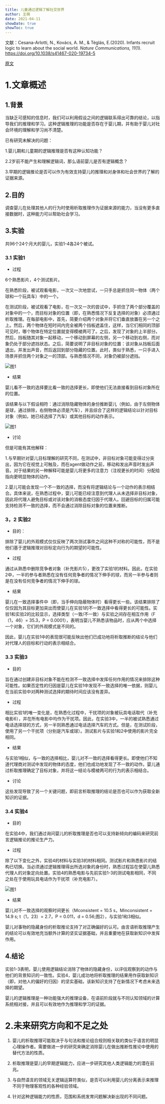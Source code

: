 ```yaml
---
title: 儿童通过逻辑了解社交世界
author: 王萌
date: 2021-04-11
showDate: true
showToc: true
---
```


文献：Cesana-Arlotti, N., Kovács, A. M., & Téglás, E.(2020). Infants recruit logic to learn about the social world. *Nature Communications, 11*(1). https://doi.org/10.1038/s41467-020-19734-5


[原文](../Source_Files/2021-04-11-WM1.pdf)

# 1.文章概述

## 1.背景

当缺乏可感知的信息时，我们可以利用假设之间的逻辑联系得出可靠的结论，以指导我们的推理和学习。这种逻辑推理的功能是否存在于婴儿期，并有助于婴儿对社会环境的理解和学习尚不清楚。


已有研究未解决的问题：

1.婴儿期和儿童期的逻辑推理是否有这种认知功能？

2.2岁前不能产生和理解逻辑词，那么语前婴儿是否有逻辑概念？

3.早期的逻辑推论是否可以作为有效支持婴儿的推理和对身体和社会世界的了解的证据来源。

## 2.目的

调查婴儿在处理其他人的行为时使用析取推理作为证据来源的能力，当没有更多直接数据时，这种能力可以帮助社会学习。

## 3.实验

共96个24个月大的婴儿，实验1-4各24个被试。

### 3.1 实验1

- 过程

6个熟悉影片，4个测试影片。

在熟悉阶段，被试观看电影，一次又一次地尝试，一只手总是抓住同一物体（两个球和一个玩具车）中的一个。

在测试阶段，被试观看了电影，在一次又一次的尝试中，手抓住了两个部分覆盖的对象中的一个，而目标对象的位置（即，在熟悉情况下反复选择的对象）必须通过析取推理。在每部电影中，首先，简要介绍两个对象并将它们垂直放置在另一个之上。然后，两个物体在短时间内完全被两个挡板遮盖住，这样，当它们相同的顶部可见时，哪个物体在特定位置就变得模棱两可了。之后，发现了对象的上半部分。然后，挡板随其对象一起移动，一个移动到屏幕的左侧，另一个移动到右侧，而对象仍处于部分遮挡状态。之后，简要说明了非目标对象的位置：该对象从挡板后面退出，并发出声音，然后返回到部分隐藏的位置。此时，类似于熟悉，一只手进入场景并抓住两个对象之一的顶部。与熟悉情况不同，对象仍被部分遮挡。

![图1](../Supporting_Information/2021-04-11-WM1-fig1.png)

- 结果

婴儿看不一致的选择要比看一致的选择更长，即使他们无法直接看到目标对象所在的位置。

该结果与以下假设相符：通过消除隐藏物体的身份推断婴儿（例如，由于左侧物体是球，通过排除，右侧物体必须是汽车），并且综合了这样的逻辑结论以针对目标对象（例如，她已经选择了汽车）或其他目标的动作表示。

![图1](../Supporting_Information/2021-04-11-WM1-fig2.png)

- 讨论

但是可能有其他解释：

1.与早期针对婴儿目标理解的研究不同，在测试中，非目标对象可能变得过分突出，因为它在视觉上可触及，而在agent做动作之前，移动和发出声音时发出声音。对于结果的另一种解释可能是婴儿将更多的注意力（注视更长的时间）分配给指向更明显物体的动作。

2.婴儿可能会发现一个不一致的选择，而没有将逻辑结论与一个动作的表示相结合。具体来说，在熟悉过程中，婴儿可能已经注意到代理人从未选择非目标对象，因此将代理人避免目标或对该对象的消极态度归因于代理人。回避目标的归属可能支持检测不一致的选择，而不会通过消除目标对象的位置来推断。

### 3，2 实验2

- 目的：

排除了婴儿的外观模式仅仅反映了两次测试事件之间这种不对称的可能性，而不是他们基于逻辑推理对目标定向行为的期望的可能性。

- 过程

通过从熟悉中删除竞争者对象（补充影片5），更改了实验1的材料。因此，在实验2中，一半的参与者熟悉在没有任何竞争者的情况下伸手的球，而另一半参与者则是在没有任何竞争者的情况下伸手的球。

- 结果

婴儿在一致选择事件中（即，当手伸向隐蔽物体时）看得更长一些。该结果排除了仅仅因为其目标更加突出而使婴儿在实验1的不一致选择中看得更长的可能性。实验1和实验2的比较显示，选择类型（一致/不一致）与实验之间存在相互作用（F（1，46）= 35.3，P = 0.0001），表明当婴儿不熟悉该物品时，应从两个中选择一个对象，它们的外观模式是不同的。

因此，婴儿在实验1中的表现很可能反映出他们已成功地将析取推断的结​​论与他们对代理人的目标和行动的表示相结合。

### 3.3 实验3

- 目的

旨在通过创建非目标对象不能在检测不一致选择中发挥任何作用的情况来排除这种可能性。如果否定性的归因是婴儿在实验1中发现不一致选择的唯一依据，则婴儿在当前实验中对两种测试选择的期待时间应该没有差异。

- 过程

相比实验1的唯一变化是，在熟悉化过程中，干扰项的对象被玩具电话取代（补充电影6），并在所有电影中均作为干扰项。因此，在实验3中，一半的被试熟悉通过电话选择球的方式，另一半则熟悉通过电话选择汽车的方式。但是，在测试阶段，使用了另一个干扰项（分别是汽车或球）。测试影片与实验1和2中使用的影片完全相同。

- 结果

与实验1相似，与一致的选择相比，婴儿对不一致的选择看得更长。即使他们不知道代理商对测试中发现的物体的态度，他们也成功地发现了不一致的动作。婴儿通过析取推理确定了目标对象，并将这一结论与模棱两可的行为的表示相结合。

- 讨论

这些发现导致了另一个关键问题，即前言析取推理的结论是否也可以作为获取全新知识的证据。

### 3.4 实验4

- 目的

在实验4中，我们通过询问婴儿的析取推理是否也可以支持新倾向的编码来研究前言逻辑推论的推论生产力。

- 过程

除了以下变化之外，实验4的材料与实验3的材料相同。测试影片和熟悉影片的结构已切换。当必须通过逻辑推理得出所选对象的身份时，熟悉过程旨在使婴儿熟悉代理人的对象定向处置。实验4的熟悉电影与先前实验1-3的测试电影相同，不同之处在于使用玩具电话作为干扰项（补充电影7）。

![图1](../Supporting_Information/2021-04-11-WM1-fig3.png)

- 结果

婴儿对不一致选择的观察时间更长（Mconsistent = 10.5 s，Minconsistent = 14.9 s; t（1，23）= 2.7，P = 0.011，d = 0.56;图2），与实验1和3相似。

婴儿对事物的隐藏身份的析取推论支持了对正确偏好的认可。由言语析取推理产生的结论可以有效地充当额外计算的坚实证据基础，并且重要地在获取新知识中发挥作用。

## 4.结论

实验1-3表明，婴儿使用逻辑结论消除了物体的隐藏身份，以评估观察到的动作与他们的背景知识的一致性。实验4，婴儿成功地将析取推理的结果用作获取新知识（即，对他人的偏好的归因）的坚实基础，该新知识支持了在新情况下考虑未来选择的期望。

婴儿的逻辑推理是一种功能强大的推理设备，在语前阶段就与不同认知领域的计算系统相对接，并且可以有效地作为推理和学习的证据。

# 2.未来研究方向和不足之处

1. 婴儿的析取推理可能取决于与句法和推论组合规则相关联的类似于语言的明显心理操作者。需要做进一步的研究来确定消除婴儿在做出推断性推论中使用的替代方法的性质。

2. 析取推理是婴儿的早期逻辑能力，应进一步研究其他人类逻辑能力的潜在前兆。

3. 与自然语言的领域无关逻辑运算符类似，是否可以利用婴儿的分离表示来推理不同于物理客观性的各种经验领域。

4. 针对这种逻辑能力的性质，范围和系统发育问题解决新出现的不同问题。
